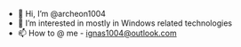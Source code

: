 - 👋 Hi, I’m @archeon1004
- 👀 I’m interested in mostly in Windows related technologies
- 📫 How to @ me  - ignas1004@outlook.com

<!---
archeon1004/archeon1004 is a ✨ special ✨ repository because its `README.md` (this file) appears on your GitHub profile.
You can click the Preview link to take a look at your changes.
--->

